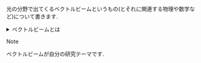 光の分野で出てくるベクトルビームというもの(とそれに関連する物理や数学など)について書きます.

<details>

<summary>ベクトルビームとは</summary>

光は電磁波の一種であるので進行方向と垂直に電場(と磁場)が振動しながら伝播していきます.通常のビーム(ここではスカラービームと呼びます)はビーム面内のすべての位置で振動方向が同じです.直線偏光だけでなく円偏光など伝播によって振動方向が変わるものもスカラービームと呼びます.なぜなら今考えているのはビーム面内,つまりz軸正の方向に光が伝播しているとしてある位置zでのx-y平面での振動方向が一様か一様でないかを考えているからです.円偏光は振動方向が変化していきますがそれはzの位置が変わったとき(時間変化を見た時)だからです。

直線偏光や円偏光はジョーンズベクトルで表すと定数ベクトルになりますがベクトルビームでは位置による自由度が生まれます.これにより場所によって偏光方向が異なります.

</details>

> [!NOTE]
> ベクトルビームが自分の研究テーマです.
